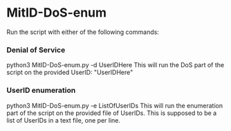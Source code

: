 # MitID-DoS-enum

Run the script with either of the following commands: 
### Denial of Service
python3 MitID-DoS-enum.py -d UserIDHere
This will run the DoS part of the script on the provided UserID: "UserIDHere"

### UserID enumeration
python3 MitID-DoS-enum.py -e ListOfUserIDs
This will run the enumeration part of the script on the provided file of UserIDs. This is supposed to be a list of UserIDs in a text file, one per line. 

